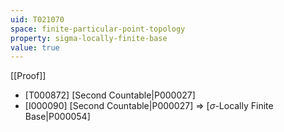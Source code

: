 ```yaml
---
uid: T021070
space: finite-particular-point-topology
property: sigma-locally-finite-base
value: true
---
```

[[Proof]]

* [T000872] [Second Countable|P000027]
* [I000090] [Second Countable|P000027] => [$\sigma$-Locally Finite Base|P000054]

